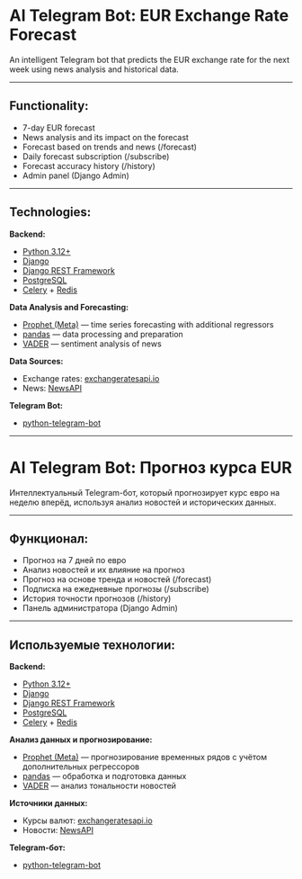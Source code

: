 # AI Telegram Bot: EUR Exchange Rate Forecast

An intelligent Telegram bot that predicts the EUR exchange rate for the next week using news analysis and historical data.

---

## Functionality:

- 7-day EUR forecast
- News analysis and its impact on the forecast
- Forecast based on trends and news (/forecast)
- Daily forecast subscription (/subscribe)
- Forecast accuracy history (/history)
- Admin panel (Django Admin)

---

## Technologies:

**Backend:**
- [Python 3.12+](https://www.python.org/)
- [Django](https://www.djangoproject.com/)
- [Django REST Framework](https://www.django-rest-framework.org/)
- [PostgreSQL](https://www.postgresql.org/)
- [Celery](https://docs.celeryq.dev/en/stable/) + [Redis](https://redis.io/)

**Data Analysis and Forecasting:**
- [Prophet (Meta)](https://facebook.github.io/prophet/) — time series forecasting with additional regressors
- [pandas](https://pandas.pydata.org/) — data processing and preparation
- [VADER](https://github.com/cjhutto/vaderSentiment) — sentiment analysis of news

**Data Sources:**
- Exchange rates: [exchangeratesapi.io](https://exchangeratesapi.io/)
- News: [NewsAPI](https://newsapi.org/)

**Telegram Bot:**
- [python-telegram-bot](https://github.com/python-telegram-bot/python-telegram-bot)

---

# AI Telegram Bot: Прогноз курса EUR

Интеллектуальный Telegram-бот, который прогнозирует курс евро на неделю вперёд, используя анализ новостей и исторических данных.

---

## Функционал:

- Прогноз на 7 дней по евро
- Анализ новостей и их влияние на прогноз
- Прогноз на основе тренда и новостей (/forecast)
- Подписка на ежедневные прогнозы (/subscribe)
- История точности прогнозов (/history)
- Панель администратора (Django Admin)

---

## Используемые технологии:

**Backend:**
- [Python 3.12+](https://www.python.org/)
- [Django](https://www.djangoproject.com/)
- [Django REST Framework](https://www.django-rest-framework.org/)
- [PostgreSQL](https://www.postgresql.org/)
- [Celery](https://docs.celeryq.dev/en/stable/) + [Redis](https://redis.io/)

**Анализ данных и прогнозирование:**
- [Prophet (Meta)](https://facebook.github.io/prophet/) — прогнозирование временных рядов с учётом дополнительных регрессоров
- [pandas](https://pandas.pydata.org/) — обработка и подготовка данных
- [VADER](https://github.com/cjhutto/vaderSentiment) — анализ тональности новостей

**Источники данных:**
- Курсы валют: [exchangeratesapi.io](https://exchangeratesapi.io/)
- Новости: [NewsAPI](https://newsapi.org/)

**Telegram-бот:**
- [python-telegram-bot](https://github.com/python-telegram-bot/python-telegram-bot)
